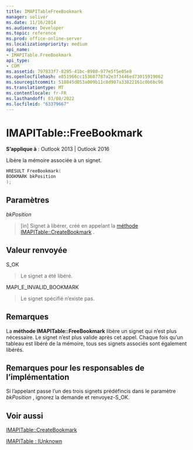 ```yaml
---
title: IMAPITableFreeBookmark
manager: soliver
ms.date: 11/16/2014
ms.audience: Developer
ms.topic: reference
ms.prod: office-online-server
ms.localizationpriority: medium
api_name:
- IMAPITable.FreeBookmark
api_type:
- COM
ms.assetid: 797833f7-8295-41bc-8980-977e5f5e05e8
ms.openlocfilehash: e851966cc153607787a2e3f3446ed73015919062
ms.sourcegitcommit: 518845d053a009b11c8d907a33822161c0b6bc96
ms.translationtype: MT
ms.contentlocale: fr-FR
ms.lasthandoff: 03/08/2022
ms.locfileid: "63379667"
---
```

# <a name="imapitablefreebookmark"></a>IMAPITable::FreeBookmark

  
  
**S’applique à** : Outlook 2013 | Outlook 2016 
  
Libère la mémoire associée à un signet.
  
```cpp
HRESULT FreeBookmark(
BOOKMARK bkPosition
);
```

## <a name="parameters"></a>Paramètres

 _bkPosition_
  
> [in] Signet à libérer, créé en appelant la [méthode IMAPITable::CreateBookmark](imapitable-createbookmark.md) . 
    
## <a name="return-value"></a>Valeur renvoyée

S_OK 
  
> Le signet a été libéré.
    
MAPI_E_INVALID_BOOKMARK 
  
> Le signet spécifié n’existe pas.
    
## <a name="remarks"></a>Remarques

La **méthode IMAPITable::FreeBookmark** libère un signet qui n’est plus nécessaire. Le signet n’est plus valide après cet appel. Chaque fois qu’un tableau est libéré de la mémoire, tous ses signets associés sont également libérés. 
  
## <a name="notes-to-implementers"></a>Remarques pour les responsables de l’implémentation

Si l’appelant passe l’un des trois signets prédéfincis dans le paramètre _bkPosition_ , ignorez la demande et renvoyez-S_OK. 
  
## <a name="see-also"></a>Voir aussi



[IMAPITable::CreateBookmark](imapitable-createbookmark.md)
  
[IMAPITable : IUnknown](imapitableiunknown.md)

